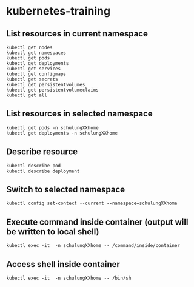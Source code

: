 # kubernetes-training

## List resources in current namespace
<pre><code>kubectl get nodes  
kubectl get namespaces  
kubectl get pods  
kubectl get deployments  
kubectl get services  
kubectl get configmaps  
kubectl get secrets  
kubectl get persistentvolumes  
kubectl get persistentvolumeclaims  
kubectl get all</code></pre>

## List resources in selected namespace
<pre><code>kubectl get pods -n schulungXXhome  
kubectl get deployments -n schulungXXhome</code></pre>

## Describe resource
<pre><code>kubectl describe pod <pod-id>  
kubectl describe deployment <deployment-name></code></pre>

## Switch to selected namespace
<pre><code>kubectl config set-context --current --namespace=schulungXXhome</code></pre>

## Execute command inside container (output will be written to local shell)
<pre><code>kubectl exec -it <pod-id> -n schulungXXhome -- /command/inside/container</code></pre>

## Access shell inside container
<pre><code>kubectl exec -it <pod-id> -n schulungXXhome -- /bin/sh</code></pre>
